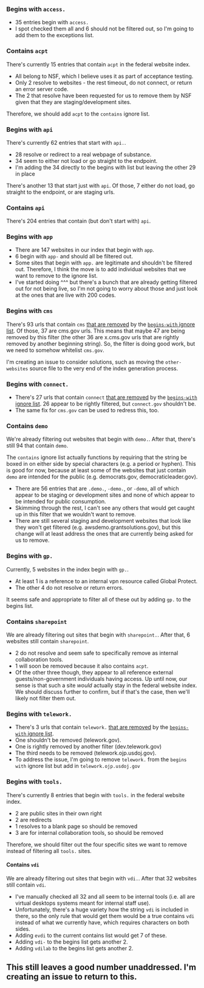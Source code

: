 
### Begins with `access.`
- 35 entries begin with `access.`
- I spot checked them all and 6 should not be filtered out, so I'm going to add them to the exceptions list.  

### Contains `acpt`

There's currently 15 entries that contain `acpt` in the federal website index.
- All belong to NSF, which I believe uses it as part of acceptance testing.
- Only 2 resolve to websites - the rest timeout, do not connect, or return an error server code.
- The 2 that resolve have been requested for us to remove them by NSF given that they are staging/development sites.

Therefore, we should add `acpt` to the `contains` ignore list.  


### Begins with `api`

There's currently 62 entries that start with `api.`.  
- 28 resolve or redirect to a real webpage of substance.
- 34 seem to either not load or go straight to the endpoint.
- I'm adding the 34 directly to the begins with list but leaving the other 29 in place

There's another 13 that start just with `api`.  Of those, 7 either do not load, go straight to the endpoint, or are staging urls.  

### Contains `api`

There's 204 entries that contain (but don't start with) `api`.  


### Begins with `app`
- There are 147 websites in our index that begin with `app`.
- 6 begin with `app-` and should all be filtered out.
- Some sites that begin with `app.` are legitimate and shouldn't be filtered out.  Therefore, I think the move is to add individual websites that we want to remove to the ignore list.  
- I've started doing ^^^ but there's a bunch that are already getting filtered out for not being live, so I'm not going to worry about those and just look at the ones that are live with 200 codes. 


### Begins with `cms`

There's 93 urls that contain `cms` [that are removed](https://github.com/GSA/federal-website-index/blob/main/data/snapshots/ignored-removed-begins.csv) by the [`begins-with` ignore list](https://github.com/GSA/federal-website-index/blob/main/criteria/ignore-list-begins.csv).  Of those, 37 are cms.gov urls.  This means that maybe 47 are being removed by this filter (the other 36 are x.cms.gov urls that are rightly removed by another beginning string).  So, the filter is doing good work, but we need to somehow whitelist `cms.gov`.    

I'm creating an issue to consider solutions, such as moving the `other-websites` source file to the very end of the index generation process.  

### Begins with `connect.`

- There's 27 urls that contain `connect` [that are removed](https://github.com/GSA/federal-website-index/blob/main/data/snapshots/ignored-removed-begins.csv) by the [`begins-with` ignore list](https://github.com/GSA/federal-website-index/blob/main/criteria/ignore-list-begins.csv).  26 appear to be rightly filtered, but `connect.gov` shouldn't be.
- The same fix for `cms.gov` can be used to redress this, too.  

### Contains `demo`

We're already filtering out websites that begin with `demo.`.  After that, there's still 94 that contain `demo`.  

The `contains` ignore list actually functions by requiring that the string be boxed in on either side by special characters (e.g. a period or hyphen).  This is good for now, because at least some of the websites that just contain `demo` are intended for the public (e.g. democrats.gov, democraticleader.gov).  

- There are 56 entries that are `.demo.`, `-demo.`, or `-demo`, all of which appear to be staging or development sites and none of which appear to be intended for public consumption.
- Skimming through the rest, I can't see any others that would get caught up in this filter that we wouldn't want to remove.
- There are still several staging and development websites that look like they won't get filtered (e.g. awsdemo.grantsolutions.gov), but this change will at least address the ones that are currently being asked for us to remove.

### Begins with `gp.`

Currently, 5 websites in the index begin with `gp.`.  

- At least 1 is a reference to an internal vpn resource called Global Protect.
- The other 4 do not resolve or return errors.

It seems safe and appropriate to filter all of these out by adding `gp.` to the begins list.  


### Contains `sharepoint`

We are already filtering out sites that begin with `sharepoint.`.  After that, 6 websites still contain `sharepoint`.  
- 2 do not resolve and seem safe to specifically remove as internal collaboration tools.
- 1 will soon be removed because it also contains `acpt`.  
- Of the other three though, they appear to all reference external guests/non-government individuals having access.  Up until now, our sense is that such a site *would* actually stay in the federal website index.  We should discuss further to confirm, but if that's the case, then we'll likely not filter them out.


### Begins with `telework.`

- There's 3 urls that contain `telework.` [that are removed](https://github.com/GSA/federal-website-index/blob/main/data/snapshots/ignored-removed-begins.csv) by the [`begins-with` ignore list](https://github.com/GSA/federal-website-index/blob/main/criteria/ignore-list-begins.csv).
- One shouldn't be removed (telework.gov).
- One is rightly removed by another filter (dev.telework.gov)
- The third needs to be removed (telework.ojp.usdoj.gov).
- To address the issue, I'm going to remove `telework.` from the `begins with` ignore list but add in `telework.ojp.usdoj.gov`



### Begins with `tools.`

There's currently 8 entries that begin with `tools.` in the federal website index.  
- 2 are public sites in their own right
- 2 are redirects
- 1 resolves to a blank page so should be removed
- 3 are for internal collaboration tools, so should be removed

Therefore, we should filter out the four specific sites we want to remove instead of filtering all `tools.` sites.  

#### Contains `vdi`

We are already filtering out sites that begin with `vdi.`.  After that 32 websites still contain `vdi`.  

- I've manually checked all 32 and all seem to be internal tools (i.e. all are virtual desktops systems meant for internal staff use).
- Unfortunately, there's a huge variety how the string `vdi` is included in there, so the only rule that would get them would be a true contains `vdi` instead of what we currently have, which requires characters on both sides.
- Adding `evdi` to the current contains list would get 7 of these.
- Adding `vdi-` to the begins list gets another 2.
- Adding `vdilab` to the begins list gets another 2.

This still leaves a good number unaddressed.  I'm creating an issue to return to this.  
- 
